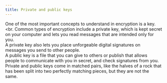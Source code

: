 ```yaml
---
title: Private and public keys
---
```

One of the most important concepts to understand in encryption is a key.
<br.
Common types of encryption include a private key, which is kept secret on your computer and lets you read messages that are intended only for you.
<br>
A private key also lets you place unforgeable digital signatures on messages you send to other people.
<br>
A public key is a file that you can give to others or publish that allows people to communicate with you in secret, and check signatures from you.
<br>
Private and public keys come in matched pairs, like the halves of a rock that has been split into two perfectly matching pieces, but they are not the same.

